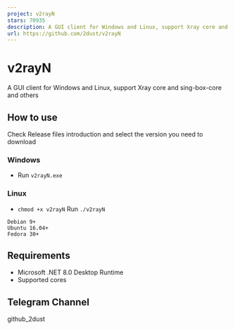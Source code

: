 ```yaml
---
project: v2rayN
stars: 70935
description: A GUI client for Windows and Linux, support Xray core and sing-box-core and others
url: https://github.com/2dust/v2rayN
---
```


v2rayN
======

A GUI client for Windows and Linux, support Xray core and sing-box-core and others

How to use
----------

Check Release files introduction and select the version you need to download

### Windows

-   Run `v2rayN.exe`

### Linux

-   `chmod +x v2rayN` Run `./v2rayN`

```
Debian 9+
Ubuntu 16.04+
Fedora 30+
```

Requirements
------------

-   Microsoft .NET 8.0 Desktop Runtime
-   Supported cores

Telegram Channel
----------------

github\_2dust
